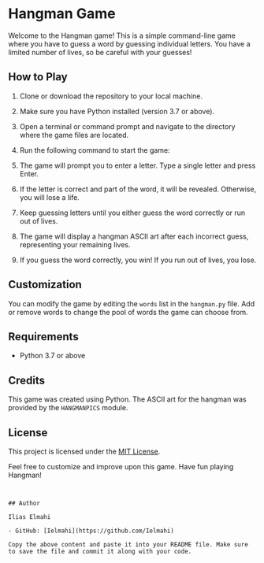 # Hangman Game

Welcome to the Hangman game! This is a simple command-line game where you have to guess a word by guessing individual letters. You have a limited number of lives, so be careful with your guesses!

## How to Play

1. Clone or download the repository to your local machine.
2. Make sure you have Python installed (version 3.7 or above).
3. Open a terminal or command prompt and navigate to the directory where the game files are located.
4. Run the following command to start the game:

5. The game will prompt you to enter a letter. Type a single letter and press Enter.
6. If the letter is correct and part of the word, it will be revealed. Otherwise, you will lose a life.
7. Keep guessing letters until you either guess the word correctly or run out of lives.
8. The game will display a hangman ASCII art after each incorrect guess, representing your remaining lives.
9. If you guess the word correctly, you win! If you run out of lives, you lose.

## Customization

You can modify the game by editing the `words` list in the `hangman.py` file. Add or remove words to change the pool of words the game can choose from.

## Requirements

- Python 3.7 or above

## Credits

This game was created using Python. The ASCII art for the hangman was provided by the `HANGMANPICS` module.

## License

This project is licensed under the [MIT License](LICENSE).

Feel free to customize and improve upon this game. Have fun playing Hangman!
```


## Author

Ilias Elmahi

- GitHub: [Ielmahi](https://github.com/Ielmahi)

Copy the above content and paste it into your README file. Make sure to save the file and commit it along with your code.
